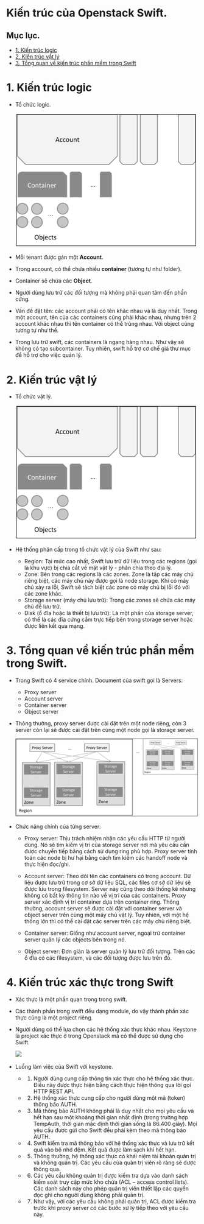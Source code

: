 # Kiến trúc của Openstack Swift.

## Mục lục.
- [1. Kiến trúc logic](#1)
- [2. Kiến trúc vật lý](#2)
- [3. Tổng quan về kiến trúc phần mềm trong Swift](#3)

<a name=1></a>
# 1. Kiến trúc logic
- Tổ chức logic.

	![](./images/swift_logic.png)

	
- Mỗi tenant được gán một **Account**. 
- Trong account, có thể chứa nhiều **container** (tương tự như folder).
- Container sẽ chứa các **Object**.
- Người dùng lưu trữ các đối tượng mà không phải quan tâm đến phần cứng.
- Vấn đề đặt tên: các account phải có tên khác nhau và là duy nhất. Trong một account, tên của các containers cũng phải khác nhau, nhưng trên 2 account khác nhau thì tên container có thể trùng nhau. Với object cũng tương tự như thế.
- Trong lưu trữ swift, các containers là ngang hàng nhau. Như vậy sẽ không có tạo subcontainer. Tuy nhiên, swift hỗ trợ cơ chế giả thư mục để hỗ trợ cho việc quản lý.

<a name=2></a>
# 2. Kiến trúc vật lý
- Tổ chức vật lý.

	![](./images/swift_logic.png)

- Hệ thống phân cấp trong tổ chức vật lý của Swift như sau:
	- Region: Tại mức cao nhất, Swift lưu trữ dữ liệu trong các regions (gọi là khu vực) bị chia cắt về mặt vật lý - phân chia theo địa lý.
	- Zone: Bên trong các regions là các zones. Zone là tập các máy chủ riêng biệt, các máy chủ này được gọi là node storage. Khi có máy chủ xảy ra lỗi, Swift sẽ tách biệt các zone có máy chủ bị lỗi đó với các zone khác.
	- Storage server (máy chủ lưu trữ): Trong các zones sẽ chứa các máy chủ để lưu trữ.
	- Disk (ổ đĩa hoặc là thiết bị lưu trữ): Là một phần của storage server, có thể là các đĩa cứng cắm trực tiếp bên trong storage server hoặc được liên kết qua mạng.
	
<a name=3></a>
# 3. Tổng quan về kiến trúc phần mềm trong Swift.
- Trong Swift có 4 service chính. Document của swift gọi là Servers:
	- Proxy server
	- Account server
	- Container server
	- Object server
	
- Thông thường, proxy server được cài đặt trên một node riêng, còn 3 server còn lại sẽ được cài đặt trên cùng một node gọi là storage server.

	![](./images/swift_servers.png)
	
- Chức năng chính của từng server:
	- Proxy server: Thịu trách nhiệm nhận các yêu cầu HTTP từ người dùng. Nó sẽ tìm kiếm vị trí của storage server nơi mà yêu cầu cần được chuyển tiếp bằng cách sử dụng ring phù hợp. Proxy server tính toán các node bị hư hại bằng cách tìm kiếm các handoff node và thực hiện đọc/ghi.
	
	- Account server: Theo dõi tên các containers có trong account. Dữ liệu được lưu trữ trong cơ sở dữ liệu SQL, các files cơ sở dữ liệu sẽ được lưu trong filesystem. Server này cũng theo dõi thống kê nhưng không có bất kỳ thông tin nào về vị trí của các containers. Proxy server xác định vị trí container dựa trên container ring. Thông thường, account server sẽ được cài đặt với container server và object server trên cùng một máy chủ vật lý. Tuy nhiên, với một hệ thống lớn thì có thể cài đặt các server trên các máy chủ riêng biệt.
	
	- Container server: Giống như account server, ngoại trừ container server quản lý các objects bên trong nó.
	
	- Object server: Đơn giản là server quản lý lưu trữ đối tượng. Trên các ổ đĩa có các filesystem, và các đối tượng được lưu trên đó.
	
<a name=4></a>
# 4. Kiến trúc xác thực trong Swift
- Xác thực là một phần quan trọng trong swift. 
- Các thành phần trong swift đều dạng module, do vậy thành phần xác thực cũng là một project riêng.
- Người dùng có thể lựa chọn các hệ thống xác thực khác nhau. Keystone là project xác thực ở trong Openstack mà có thể được sử dụng cho Swift.

	![](../images/swift_keystone.png)
	
- Luồng làm việc của Swift với keystone.
	- 1. Người dùng cung cấp thông tin xác thực cho hệ thống xác thực. Điều này được thực hiện bằng cách thực hiện thông qua lời gọi HTTP REST API.
	- 2. Hệ thống xác thực cung cấp cho người dùng một mã (token) thông báo AUTH.
	- 3. Mã thông báo AUTH không phải là duy nhất cho mọi yêu cầu và hết hạn sau một khoảng thời gian nhất định (trong trường hợp TempAuth, thời gian mặc định thời gian sống là 86.400 giây). Mọi yêu cầu được gửi cho Swift đều phải kèm theo mã thông báo AUTH.
	- 4. Swift kiểm tra mã thông báo với hệ thống xác thực và lưu trữ kết quả vào bộ nhớ đệm. Kết quả được làm sạch khi hết hạn.
	- 5. Thông thường, hệ thống xác thực có khái niệm tài khoản quản trị và không quản trị. Các yêu cầu của quản trị viên rõ ràng sẽ được thông qua.
	- 6. Các yêu cầu không quản trị được kiểm tra dựa vào danh sách kiểm soát truy cập mức kho chứa (ACL – access control lists). Các danh sách này cho phép quản trị viên thiết lập các quyền đọc ghi cho người dùng không phải quản trị.
	- 7. Như vậy, với các yêu cầu không phải quản trị, ACL được kiểm tra trước khi proxy server có các bước xử lý tiếp theo với yêu cầu này.